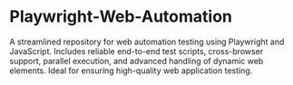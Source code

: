 # Playwright-Web-Automation
A streamlined repository for web automation testing using Playwright and JavaScript. Includes reliable end-to-end test scripts, cross-browser support, parallel execution, and advanced handling of dynamic web elements. Ideal for ensuring high-quality web application testing.
